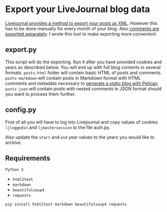 # Export your LiveJournal blog data

[Livejournal provides a method to export your posts as 
XML](http://www.livejournal.com/export.bml). However 
this has to be done manually for every month of your blog. 
Also [comments are exported separately](http://www.livejournal.com/developer/exporting.bml).
I wrote this tool to make exporting more convenient.

## export.py

This script will do the exporting. Run it after you 
have provided cookies and years as described below.
You will end up with full blog contents in several 
formats. `posts-html` folder will contain basic HTML
of posts and comments. `posts-markdown` will contain
posts in Markdown format with HTML comments and metadata 
necessary to [generate a static blog with Pelican](http://docs.getpelican.com/).
`posts-json` will contain posts with nested comments 
in JSON format should you want to process them further.

## config.py

First of all you will have to log into Livejournal 
and copy values of cookies `ljloggedin` and `ljmastersession` 
to the file auth.py.

Also update the `start` and `end` year values to the years you would like
to archive.

## Requirements
  `Python 3`
* `html2text`
* `markdown`
* `beautifulsoup4`
* `requests`

```
pip install html2text markdown beautifulsoup4 requests
```
